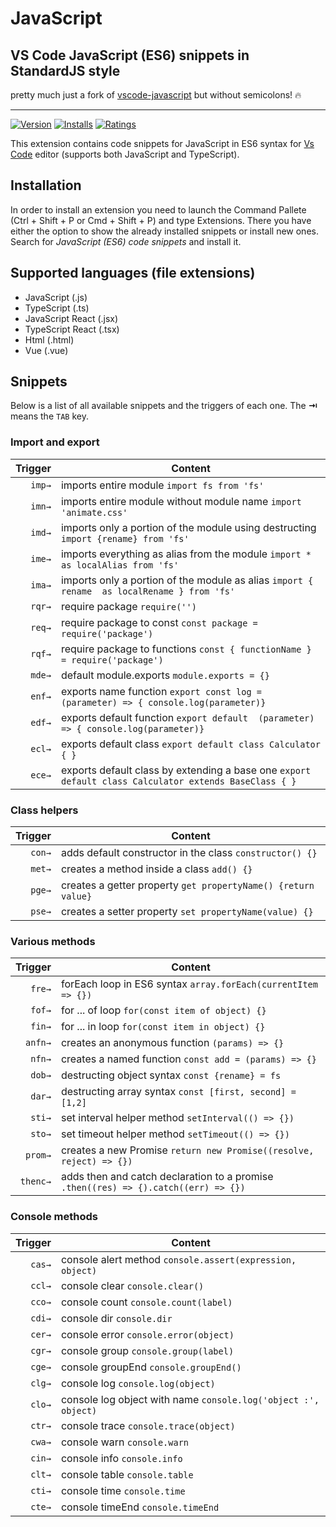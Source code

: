 # JavaScript
## VS Code JavaScript (ES6) snippets in StandardJS style

pretty much just a fork of [vscode-javascript](https://github.com/xabikos/vscode-javascript) but without semicolons! :fire:

-------------------

[![Version](https://vsmarketplacebadge.apphb.com/version/jmsv.JavaScriptSnippetsStandard.svg)](https://marketplace.visualstudio.com/items?itemName=jmsv.JavaScriptSnippetsStandard)
[![Installs](https://vsmarketplacebadge.apphb.com/installs/jmsv.JavaScriptSnippetsStandard.svg)](https://marketplace.visualstudio.com/items?itemName=jmsv.JavaScriptSnippetsStandard)
[![Ratings](https://vsmarketplacebadge.apphb.com/rating/jmsv.JavaScriptSnippetsStandard.svg)](https://marketplace.visualstudio.com/items?itemName=jmsv.JavaScriptSnippetsStandard)

This extension contains code snippets for JavaScript in ES6 syntax for [Vs Code][code] editor (supports both JavaScript and TypeScript).

## Installation

In order to install an extension you need to launch the Command Pallete (Ctrl + Shift + P or Cmd + Shift + P) and type Extensions.
There you have either the option to show the already installed snippets or install new ones. Search for *JavaScript (ES6) code snippets* and install it.

## Supported languages (file extensions)
* JavaScript (.js)
* TypeScript (.ts)
* JavaScript React (.jsx)
* TypeScript React (.tsx)
* Html (.html)
* Vue (.vue)

## Snippets

Below is a list of all available snippets and the triggers of each one. The **⇥** means the `TAB` key.

### Import and export
| Trigger  | Content |
| -------: | ------- |
| `imp→`   | imports entire module `import fs from 'fs'`|
| `imn→`   | imports entire module without module name `import 'animate.css'` |
| `imd→`   | imports only a portion of the module using destructing  `import {rename} from 'fs'` |
| `ime→`   | imports everything as alias from the module `import * as localAlias from 'fs'` |
| `ima→`   | imports only a portion of the module as alias `import { rename  as localRename } from 'fs'` |
| `rqr→`   | require package `require('')`|
| `req→`   | require package to const `const package = require('package')`|
| `rqf→`   | require package to functions `const { functionName } = require('package')`|
| `mde→`   | default module.exports `module.exports = {}`|
| `enf→`   | exports name function `export const log = (parameter) => { console.log(parameter)}` |
| `edf→`   | exports default function `export default  (parameter) => { console.log(parameter)}` |
| `ecl→`   | exports default class `export default class Calculator { }` |
| `ece→`   | exports default class by extending a base one `export default class Calculator extends BaseClass { }` |

### Class helpers
| Trigger  | Content |
| -------: | ------- |
| `con→`   | adds default constructor in the class `constructor() {}`|
| `met→`   | creates a method inside a class `add() {}` |
| `pge→`   | creates a getter property `get propertyName() {return value}` |
| `pse→`   | creates a setter property `set propertyName(value) {}` |

### Various methods
| Trigger  | Content |
| -------: | ------- |
| `fre→`   | forEach loop in ES6 syntax `array.forEach(currentItem => {})`|
| `fof→`   | for ... of loop `for(const item of object) {}` |
| `fin→`   | for ... in loop `for(const item in object) {}` |
| `anfn→`  | creates an anonymous function `(params) => {}` |
| `nfn→`   | creates a named function `const add = (params) => {}` |
| `dob→`   | destructing object syntax `const {rename} = fs` |
| `dar→`   | destructing array syntax `const [first, second] = [1,2]` |
| `sti→`   | set interval helper method `setInterval(() => {})` |
| `sto→`   | set timeout helper method `setTimeout(() => {})` |
| `prom→`  | creates a new Promise `return new Promise((resolve, reject) => {})`|
| `thenc→` | adds then and catch declaration to a promise `.then((res) => {).catch((err) => {})`|

### Console methods
| Trigger  | Content |
| -------: | ------- |
| `cas→`   | console alert method `console.assert(expression, object)`|
| `ccl→`   | console clear `console.clear()` |
| `cco→`   | console count `console.count(label)` |
| `cdi→`   | console dir `console.dir` |
| `cer→`   | console error `console.error(object)` |
| `cgr→`   | console group `console.group(label)` |
| `cge→`   | console groupEnd `console.groupEnd()` |
| `clg→`   | console log `console.log(object)` |
| `clo→`   | console log object with name `console.log('object :', object)` |
| `ctr→`   | console trace `console.trace(object)` |
| `cwa→`   | console warn `console.warn` |
| `cin→`   | console info `console.info` |
| `clt→`   | console table `console.table` |
| `cti→`   | console time `console.time` |
| `cte→`   | console timeEnd `console.timeEnd` |

[code]: https://code.visualstudio.com/
